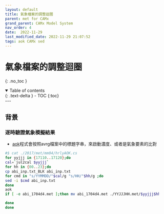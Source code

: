 ```yaml
---
layout: default
title: 氣象檔案的調整迴圈
parent: met for CAMx
grand_parent: CAMx Model System
nav_order: 4
date:  2022-11-29
last_modified_date: 2022-11-29 21:07:52
tags: aok CAMx sed
---
```


# 氣象檔案的調整迴圈
{: .no_toc }

<details open markdown="block">
  <summary>
    Table of contents
  </summary>
  {: .text-delta }
- TOC
{:toc}
</details>
---

## 背景

### 逐時驗證氣象模擬結果

- [aok][aok]程式會按照avrg檔案中的標題字串，來啟動濃度、或者是氣象要素的比對

```bash
#$ cat ./2017/met/mm04/hrlyAOK.cs
for yyjjj in {17110..17120};do
cal=`jul2cal $yyjjj`
for hh in {00..23};do
cp abi_inp.txt_BLK abi_inp.txt
for cmd in "s/YYMMDD/"$cal/g "s/HH/"$hh/g ;do
sed -i $cmd abi_inp.txt
done
aok
if [ -e abi_1704d4.met ];then mv abi_1704d4.met ./YYJJJHH.met/$yyjjj$hh.met;fi

done
done
```

[aok]: <https://sinotec2.github.io/Focus-on-Air-Quality/CAMx/PostProcess/99.3aok/> "CAMx模擬結果之比對(aok)"